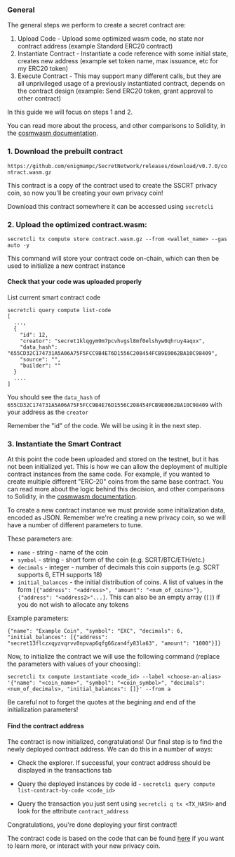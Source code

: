 ### General

The general steps we perform to create a secret contract are:

1.  Upload Code - Upload some optimized wasm code, no state nor contract address (example Standard ERC20 contract)
2.  Instantiate Contract - Instantiate a code reference with some initial state, creates new address (example set token name, max issuance, etc for my ERC20 token)
3.  Execute Contract - This may support many different calls, but they are all unprivileged usage of a previously instantiated contract, depends on the contract design (example: Send ERC20 token, grant approval to other contract)

In this guide we will focus on steps 1 and 2.

You can read more about the process, and other comparisons to Solidity, in the  [cosmwasm documentation](https://www.cosmwasm.com/docs/getting-started/smart-contracts).

### 1. Download the prebuilt contract 

`https://github.com/enigmampc/SecretNetwork/releases/download/v0.7.0/contract.wasm.gz`

This contract is a copy of the contract used to create the SSCRT privacy coin, so now you'll be creating your own privacy coin!

Download this contract somewhere it can be accessed using `secretcli`

### 2. Upload the optimized contract.wasm:

```
secretcli tx compute store contract.wasm.gz --from <wallet_name> --gas auto -y
```

This command will store your contract code on-chain, which can then be used to initialize a new contract instance

#### Check that your code was uploaded properly

List current smart contract code

```
secretcli query compute list-code
[
  ...,
  {
    "id": 12,
    "creator": "secret1klqgym9m7pcvhvgsl8mf0elshyw0qhruy4aqxx",
    "data_hash": "655CD32C174731A5A06A75F5FCC9B4E76D1556C208454FCB9E0062BA10C98409",
    "source": "",
    "builder": ""
  }
  ....
]
```

You should see the `data_hash` of `655CD32C174731A5A06A75F5FCC9B4E76D1556C208454FCB9E0062BA10C98409` with your address as the `creator`

Remember the "id" of the code. We will be using it in the next step.

### 3. Instantiate the Smart Contract

At this point the code been uploaded and stored on the testnet, but it has not been initialized yet. This is how we can allow the deployment of multiple contract instances from the same code. For example, if you wanted to create multiple different "ERC-20" coins from the same base contract. You can read more about the logic behind this decision, and other comparisons to Solidity, in the  [cosmwasm documentation](https://www.cosmwasm.com/docs/getting-started/smart-contracts).

To create a new contract instance we must provide some initialization data, encoded as JSON. Remember we're creating a new privacy coin, so we will have a number of different parameters to tune.

These parameters are:

* `name`     - string  - name of the coin
* `symbol`   - string  - short form of the coin (e.g. SCRT/BTC/ETH/etc.)
* `decimals` - integer - number of decimals this coin supports (e.g. SCRT supports 6, ETH supports 18)
* `initial_balances` - the initial distribution of coins. A list of values in the form `[{"address": "<address>", "amount": "<num_of_coins>"}, {"address": "<address2>"...]`. This can also be an empty array (`[]`) if you do not wish to allocate any tokens 
  
Example parameters: 

```{"name": "Example Coin", "symbol": "EXC", "decimals": 6, "initial_balances": [{"address": "secret13flczxqyzvqrvv0npvap6qfg66zan4fy83la63", "amount": "1000"}]}```


Now, to initialize the contract we will use the following command (replace the parameters with values of your choosing): 

```
secretcli tx compute instantiate <code_id> --label <choose-an-alias> '{"name": "<coin_name>", "symbol": "<coin_symbol>", "decimals": <num_of_decimals>, "initial_balances": []}' --from a
```

Be careful not to forget the quotes at the begining and end of the initialization parameters!

#### Find the contract address

The contract is now initialized, congratulations! Our final step is to find the newly deployed contract address. We can do this in a number of ways:

* Check the explorer. If successful, your contract address should be displayed in the transactions tab

* Query the deployed instances by code id - ```secretcli query compute list-contract-by-code <code_id>```

* Query the transaction you just sent using ```secretcli q tx <TX_HASH>``` and look for the attribute `contract_address`

Congratulations, you're done deploying your first contract!

The contract code is based on the code that can be found [here](https://github.com/enigmampc/secret-secret) if you want to learn more, or interact with your new privacy coin.
